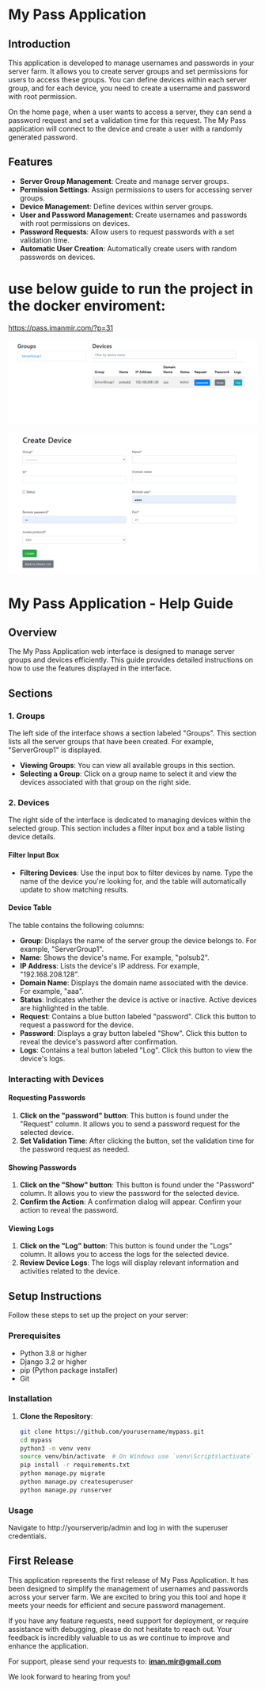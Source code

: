 # My Pass Application

## Introduction

This application is developed to manage usernames and passwords in your server farm. It allows you to create server groups and set permissions for users to access these groups. You can define devices within each server group, and for each device, you need to create a username and password with root permission.

On the home page, when a user wants to access a server, they can send a password request and set a validation time for this request. The My Pass application will connect to the device and create a user with a randomly generated password.


## Features

- **Server Group Management**: Create and manage server groups.
- **Permission Settings**: Assign permissions to users for accessing server groups.
- **Device Management**: Define devices within server groups.
- **User and Password Management**: Create usernames and passwords with root permissions on devices.
- **Password Requests**: Allow users to request passwords with a set validation time.
- **Automatic User Creation**: Automatically create users with random passwords on devices.

# use below guide to run the project in the docker enviroment:

https://pass.imanmir.com/?p=31


![Alt text](docs/readme/homepage.png)

![Alt text](docs/readme/createdevice.png)

# My Pass Application - Help Guide



## Overview

The My Pass Application web interface is designed to manage server groups and devices efficiently. This guide provides detailed instructions on how to use the features displayed in the interface.

## Sections

### 1. Groups

The left side of the interface shows a section labeled "Groups". This section lists all the server groups that have been created. For example, "ServerGroup1" is displayed.

- **Viewing Groups**: You can view all available groups in this section.
- **Selecting a Group**: Click on a group name to select it and view the devices associated with that group on the right side.

### 2. Devices

The right side of the interface is dedicated to managing devices within the selected group. This section includes a filter input box and a table listing device details.

#### Filter Input Box

- **Filtering Devices**: Use the input box to filter devices by name. Type the name of the device you're looking for, and the table will automatically update to show matching results.

#### Device Table

The table contains the following columns:

- **Group**: Displays the name of the server group the device belongs to. For example, "ServerGroup1".
- **Name**: Shows the device's name. For example, "polsub2".
- **IP Address**: Lists the device's IP address. For example, "192.168.208.128".
- **Domain Name**: Displays the domain name associated with the device. For example, "aaa".
- **Status**: Indicates whether the device is active or inactive. Active devices are highlighted in the table.
- **Request**: Contains a blue button labeled "password". Click this button to request a password for the device.
- **Password**: Displays a gray button labeled "Show". Click this button to reveal the device's password after confirmation.
- **Logs**: Contains a teal button labeled "Log". Click this button to view the device's logs.

### Interacting with Devices

#### Requesting Passwords

1. **Click on the "password" button**: This button is found under the "Request" column. It allows you to send a password request for the selected device.
2. **Set Validation Time**: After clicking the button, set the validation time for the password request as needed.

#### Showing Passwords

1. **Click on the "Show" button**: This button is found under the "Password" column. It allows you to view the password for the selected device.
2. **Confirm the Action**: A confirmation dialog will appear. Confirm your action to reveal the password.

#### Viewing Logs

1. **Click on the "Log" button**: This button is found under the "Logs" column. It allows you to access the logs for the selected device.
2. **Review Device Logs**: The logs will display relevant information and activities related to the device.


## Setup Instructions

Follow these steps to set up the project on your server:

### Prerequisites

- Python 3.8 or higher
- Django 3.2 or higher
- pip (Python package installer)
- Git

### Installation

1. **Clone the Repository**:
   ```bash
   git clone https://github.com/yourusername/mypass.git
   cd mypass
   python3 -m venv venv
   source venv/bin/activate  # On Windows use `venv\Scripts\activate`
   pip install -r requirements.txt
   python manage.py migrate
   python manage.py createsuperuser
   python manage.py runserver

   
### Usage 
Navigate to http://yourserverip/admin and log in with the superuser credentials.


 ## First Release

This application represents the first release of My Pass Application. It has been designed to simplify the management of usernames and passwords across your server farm. We are excited to bring you this tool and hope it meets your needs for efficient and secure password management.

If you have any feature requests, need support for deployment, or require assistance with debugging, please do not hesitate to reach out. Your feedback is incredibly valuable to us as we continue to improve and enhance the application.

For support, please send your requests to: **iman.mir@gmail.com**

We look forward to hearing from you!

